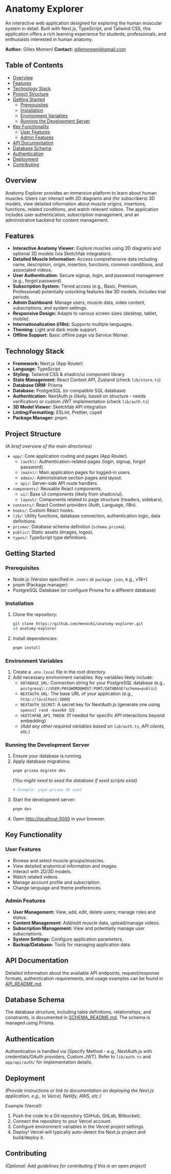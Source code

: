 # Anatomy Explorer

An interactive web application designed for exploring the human muscular system in detail. Built with Next.js, TypeScript, and Tailwind CSS, this application offers a rich learning experience for students, professionals, and enthusiasts interested in human anatomy.

**Author:** Gilles Momeni
**Contact:** gillemomeni@gmail.com

## Table of Contents
- [Overview](#overview)
- [Features](#features)
- [Technology Stack](#technology-stack)
- [Project Structure](#project-structure)
- [Getting Started](#getting-started)
  - [Prerequisites](#prerequisites)
  - [Installation](#installation)
  - [Environment Variables](#environment-variables)
  - [Running the Development Server](#running-the-development-server)
- [Key Functionality](#key-functionality)
  - [User Features](#user-features)
  - [Admin Features](#admin-features)
- [API Documentation](#api-documentation)
- [Database Schema](#database-schema)
- [Authentication](#authentication)
- [Deployment](#deployment)
- [Contributing](#contributing)

## Overview
Anatomy Explorer provides an immersive platform to learn about human muscles. Users can interact with 2D diagrams and (for subscribers) 3D models, view detailed information about muscle origins, insertions, functions, related conditions, and watch relevant videos. The application includes user authentication, subscription management, and an administrative backend for content management.

## Features
- **Interactive Anatomy Viewer:** Explore muscles using 2D diagrams and optional 3D models (via Sketchfab integration).
- **Detailed Muscle Information:** Access comprehensive data including name, description, origin, insertion, functions, common conditions, and associated videos.
- **User Authentication:** Secure signup, login, and password management (e.g., forgot password).
- **Subscription System:** Tiered access (e.g., Basic, Premium, Professional) potentially unlocking features like 3D models. Includes trial periods.
- **Admin Dashboard:** Manage users, muscle data, video content, subscriptions, and system settings.
- **Responsive Design:** Adapts to various screen sizes (desktop, tablet, mobile).
- **Internationalization (i18n):** Supports multiple languages.
- **Theming:** Light and dark mode support.
- **Offline Support:** Basic offline page via Service Worker.

## Technology Stack
- **Framework:** Next.js (App Router)
- **Language:** TypeScript
- **Styling:** Tailwind CSS & shadcn/ui component library
- **State Management:** React Context API, Zustand (check `lib/store.ts`)
- **Database ORM:** Prisma
- **Database:** PostgreSQL (or compatible SQL database)
- **Authentication:** NextAuth.js (likely, based on structure - needs verification) or custom JWT implementation (check `lib/auth.ts`)
- **3D Model Viewer:** Sketchfab API integration
- **Linting/Formatting:** ESLint, Prettier, cspell
- **Package Manager:** pnpm

## Project Structure
*(A brief overview of the main directories)*
- `app/`: Core application routing and pages (App Router).
  - `(auth)/`: Authentication-related pages (login, signup, forgot password).
  - `(main)/`: Main application pages for logged-in users.
  - `admin/`: Administrative section pages and layout.
  - `api/`: Server-side API route handlers.
- `components/`: Reusable React components.
  - `ui/`: Base UI components (likely from shadcn/ui).
  - `layout/`: Components related to page structure (headers, sidebars).
- `contexts/`: React Context providers (Auth, Language, i18n).
- `hooks/`: Custom React hooks.
- `lib/`: Utility functions, database connection, authentication logic, data definitions.
- `prisma/`: Database schema definition (`schema.prisma`).
- `public/`: Static assets (images, logos).
- `types/`: TypeScript type definitions.

## Getting Started

### Prerequisites
- Node.js (Version specified in `.nvmrc` or `package.json`, e.g., v18+)
- pnpm (Package manager)
- PostgreSQL Database (or configure Prisma for a different database)

### Installation
1.  Clone the repository:
    ```bash
    git clone https://github.com/menoc61/anatomy-explorer.git
    cd anatomy-explorer
    ```
2.  Install dependencies:
    ```bash
    pnpm install
    ```

### Environment Variables
1.  Create a `.env.local` file in the root directory.
2.  Add necessary environment variables. Key variables likely include:
    - `DATABASE_URL`: Connection string for your PostgreSQL database (e.g., `postgresql://USER:PASSWORD@HOST:PORT/DATABASE?schema=public`)
    - `NEXTAUTH_URL`: The base URL of your application (e.g., `http://localhost:3000`)
    - `NEXTAUTH_SECRET`: A secret key for NextAuth.js (generate one using `openssl rand -base64 32`)
    - `SKETCHFAB_API_TOKEN`: (If needed for specific API interactions beyond embedding)
    - *(Add any other required variables based on `lib/auth.ts`, API clients, etc.)*

### Running the Development Server
1.  Ensure your database is running.
2.  Apply database migrations:
    ```bash
    pnpm prisma migrate dev
    ```
    *(You might need to seed the database if seed scripts exist)*
    ```bash
    # Example: pnpm prisma db seed 
    ```
3.  Start the development server:
    ```bash
    pnpm dev
    ```
4.  Open [http://localhost:3000](http://localhost:3000) in your browser.

## Key Functionality

### User Features
- Browse and select muscle groups/muscles.
- View detailed anatomical information and images.
- Interact with 2D/3D models.
- Watch related videos.
- Manage account profile and subscription.
- Change language and theme preferences.

### Admin Features
- **User Management:** View, add, edit, delete users; manage roles and status.
- **Content Management:** Add/edit muscle data, upload/manage videos.
- **Subscription Management:** View and potentially manage user subscriptions.
- **System Settings:** Configure application parameters.
- **Backup/Database:** Tools for managing application data.

## API Documentation
Detailed information about the available API endpoints, request/response formats, authentication requirements, and usage examples can be found in [API_README.md](API_README.md).

## Database Schema
The database structure, including table definitions, relationships, and constraints, is documented in [SCHEMA_README.md](SCHEMA_README.md). The schema is managed using Prisma.

## Authentication
Authentication is handled via [Specify Method - e.g., NextAuth.js with credentials/OAuth providers, Custom JWT]. Refer to `lib/auth.ts` and `app/api/auth/` for implementation details.

## Deployment
*(Provide instructions or link to documentation on deploying the Next.js application, e.g., to Vercel, Netlify, AWS, etc.)*

Example (Vercel):
1.  Push the code to a Git repository (GitHub, GitLab, Bitbucket).
2.  Connect the repository to your Vercel account.
3.  Configure environment variables in the Vercel project settings.
4.  Deploy! Vercel will typically auto-detect the Next.js project and build/deploy it.

## Contributing
*(Optional: Add guidelines for contributing if this is an open project)*
